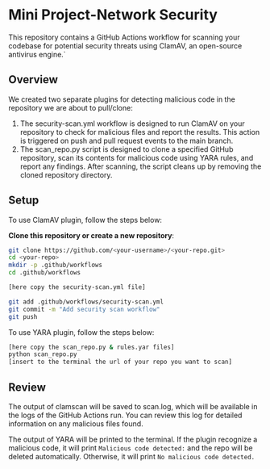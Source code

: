 # Mini Project-Network Security

This repository contains a GitHub Actions workflow for scanning your codebase for potential security threats using ClamAV, an open-source antivirus engine.`

## Overview

We created two separate plugins for detecting malicious code in the repository we are about to pull/clone:
1. The security-scan.yml workflow is designed to run ClamAV on your repository to check for malicious files and report the results. This action is triggered on push and pull request events to the main branch.
2. The scan_repo.py script is designed to clone a specified GitHub repository, scan its contents for malicious code using YARA rules, and report any findings. After scanning, the script cleans up by removing the cloned repository directory.

## Setup

To use ClamAV plugin, follow the steps below:

**Clone this repository or create a new repository**:
   ```sh
   git clone https://github.com/<your-username>/<your-repo.git>
   cd <your-repo>
   mkdir -p .github/workflows
   cd .github/workflows

   [here copy the security-scan.yml file]

   git add .github/workflows/security-scan.yml
   git commit -m "Add security scan workflow"
   git push
```

To use YARA plugin, follow the steps below:
   ```sh
   [here copy the scan_repo.py & rules.yar files]
   python scan_repo.py
   [insert to the terminal the url of your repo you want to scan]
   ```

## Review 

The output of clamscan will be saved to scan.log, which will be available in the logs of the GitHub Actions run. You can review this log for detailed information on any malicious files found.

The output of YARA will be printed to the terminal. If the plugin recognize a malicious code, it will print `Malicious code detected:` and the repo will be deleted automatically. Otherwise, it will print `No malicious code detected.`

   

